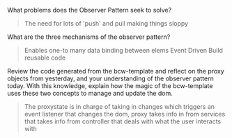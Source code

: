What problems does the Observer Pattern seek to solve?
>The need for lots of 'push' and pull making things sloppy

What are the three mechanisms of the observer pattern?
>Enables one-to many data binding between elems
>Event Driven
>Build reusable code

Review the code generated from the bcw-template and reflect on the proxy objects from yesterday, and your understanding of the observer pattern today. With this knowledge, explain how the magic of the bcw-template uses these two concepts to manage and update the dom.
>The proxystate is in charge of taking in changes which triggers an event listener that changes the dom, proxy takes info in from services that takes info from controller that deals with what the user interacts with